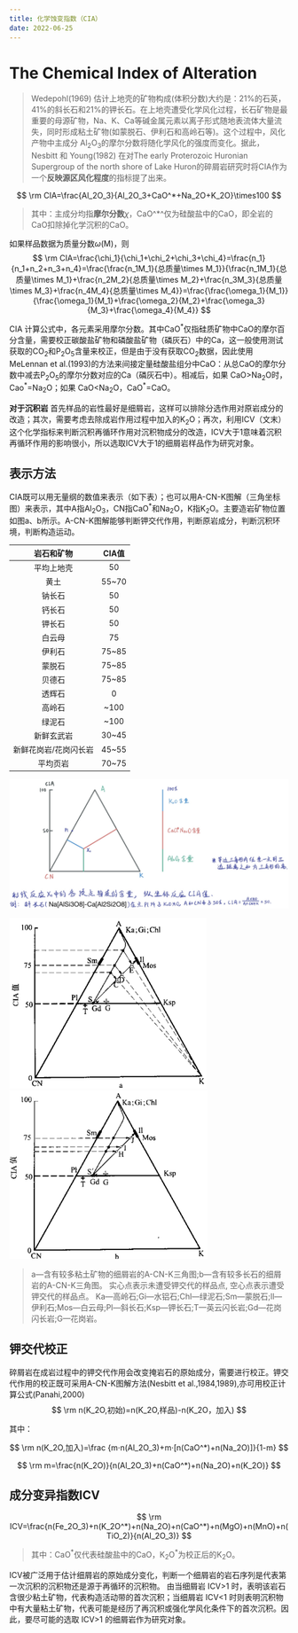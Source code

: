 ```yaml
---
title: 化学蚀变指数（CIA）
date: 2022-06-25
---
```


# The Chemical Index of Alteration

> Wedepohl(1969) 估计上地壳的矿物构成(体积分数)大约是：21%的石英，41%的斜长石和21%的钾长石。在上地壳遭受化学风化过程，长石矿物是最重要的母源矿物，Na、K、Ca等碱金属元素以离子形式随地表流体大量流失，同时形成粘土矿物(如蒙脱石、伊利石和高岭石等)。这个过程中，风化产物中主成分 Al<sub>2</sub>O<sub>3</sub>的摩尔分数将随化学风化的强度而变化。据此，Nesbitt 和 Young(1982) 在对The early Proterozoic Huronian Supergroup of the north shore of Lake Huron的碎屑岩研究时将CIA作为一个**反映源区风化程度**的指标提了出来。

$$
\rm CIA=\frac{Al_2O_3}{Al_2O_3+CaO^*+Na_2O+K_2O}\times100
$$

> 其中：主成分均指**摩尔分数**$\chi$，CaO^*^仅为硅酸盐中的CaO，即全岩的CaO扣除掉化学沉积的CaO。

如果样品数据为质量分数$\omega$(M)，则
$$
\rm CIA=\frac{\chi_1}{\chi_1+\chi_2+\chi_3+\chi_4}=\frac{n_1}{n_1+n_2+n_3+n_4}=\frac{\frac{n_1M_1}{总质量\times M_1}}{\frac{n_1M_1}{总质量\times M_1}+\frac{n_2M_2}{总质量\times M_2}+\frac{n_3M_3}{总质量\times M_3}+\frac{n_4M_4}{总质量\times M_4}}=\frac{\frac{\omega_1}{M_1}}{\frac{\omega_1}{M_1}+\frac{\omega_2}{M_2}+\frac{\omega_3}{M_3}+\frac{\omega_4}{M_4}}
$$

CIA 计算公式中，各元素采用摩尔分数。其中CaO<sup>\*</sup>仅指硅质矿物中CaO的摩尔百分含量，需要校正碳酸盐矿物和磷酸盐矿物（磷灰石）中的Ca，这一般使用测试获取的CO<sub>2</sub>和P<sub>2</sub>O<sub>5</sub>含量来校正，但是由于没有获取CO<sub>2</sub>数据，因此使用 MeLennan et al.(1993)的方法来间接定量硅酸盐组分中CaO：从总CaO的摩尔分数中减去P<sub>2</sub>O<sub>5</sub>的摩尔分数对应的Ca（磷灰石中）。相减后，如果 CaO>Na<sub>2</sub>O时，Cao<sup>\*</sup>=Na<sub>2</sub>O；如果 CaO<Na<sub>2</sub>O，CaO<sup>\*</sup>=CaO。

**对于沉积岩**
首先样品的岩性最好是细屑岩，这样可以排除分选作用对原岩成分的改造；其次，需要考虑去除成岩作用过程中加入的K<sub>2</sub>O；再次，利用ICV（文末）这个化学指标来判断沉积再循环作用对沉积物成分的改造，ICV大于1意味着沉积再循环作用的影响很小，所以选取ICV大于1的细屑岩样品作为研究对象。

## 表示方法
CIA既可以用无量纲的数值来表示（如下表）；也可以用A-CN-K图解（三角坐标图）来表示，其中A指Al<sub>2</sub>O<sub>3</sub>，CN指CaO<sup>\*</sup>和Na<sub>2</sub>O，K指K<sub>2</sub>O。主要造岩矿物位置 如图a、b所示。A-CN-K图解能够判断钾交代作用，判断原岩成分，判断沉积环境，判断构造运动。

| 岩石和矿物 | CIA值 |
|    :--:    | :--: |
|平均上地壳|50|
|黄土|55~70|
|钠长石|50|
|钙长石|50|
|钾长石|50|
|白云母|75|
|伊利石|75~85|
|蒙脱石|75~85|
|贝德石|75~85|
|透辉石|0|
|高岭石|~100|
|绿泥石|~100|
|新鲜玄武岩|30~45|
|新鲜花岗岩/花岗闪长岩|45~55|
|平均页岩|70~75|

<img src="/assets/images/CIA三角.jpg" alt="图片"  />

<img src="/assets/images/A-CN-K三角图1.png" alt="三角图" style="zoom: 67%;" /><img src="/assets/images/A-CN-K三角图2.png" alt="三角图" style="zoom:67%;" />

> a—含有较多粘土矿物的细屑岩的A-CN-K三角图;b—含有较多长石的细屑岩的A-CN-K三角图。
> 实心点表示未遭受钾交代的样品点, 空心点表示遭受钾交代的样品点。
> Ka—高岭石;Gi—水铝石;Chl—绿泥石;Sm—蒙脱石;Il—伊利石;Mos—白云母;Pl—斜长石;Ksp—钾长石;T—英云闪长岩;Gd—花岗闪长岩;G—花岗岩。

## 钾交代校正
碎屑岩在成岩过程中的钾交代作用会改变掩岩石的原始成分，需要进行校正。钾交代作用的校正既可采用A-CN-K图解方法(Nesbitt et al.,1984,1989),亦可用校正计算公式(Panahi,2000)
$$
\rm n(K_2O,初始)=n(K_2O,样品)-n(K_2O，加入)
$$

其中：

$$
\rm n(K_2O,加入)=\frac {m·n(Al_2O_3)+m·[n(CaO^*)+n(Na_2O)]}{1-m}
$$

$$
\rm m=\frac{n(K_2O)}{n(Al_2O_3)+n(CaO^*)+n(Na_2O)+n(K_2O)}
$$

## 成分变异指数ICV

$$
\rm ICV=\frac{n(Fe_2O_3)+n(K_2O^*)+n(Na_2O)+n(CaO^*)+n(MgO)+n(MnO)+n(TiO_2)}{n(Al_2O_3)}
$$

> 其中：CaO<sup>\*</sup>仅代表硅酸盐中的CaO，K<sub>2</sub>O<sup>\*</sup>为校正后的K<sub>2</sub>O。 

ICV被广泛用于估计细屑岩的原始成分变化，判断一个细屑岩的岩石序列是代表第一次沉积的沉积物还是源于再循环的沉积物。
由当细屑岩 ICV>1 时，表明该岩石含很少粘土矿物，代表构造活动带的首次沉积；当细屑岩 ICV<1 时则表明沉积物中有大量粘土矿物，代表可能是经历了再沉积或强化学风化条件下的首次沉积。因此，要尽可能的选取 ICV>1 的细屑岩作为研究对象。
